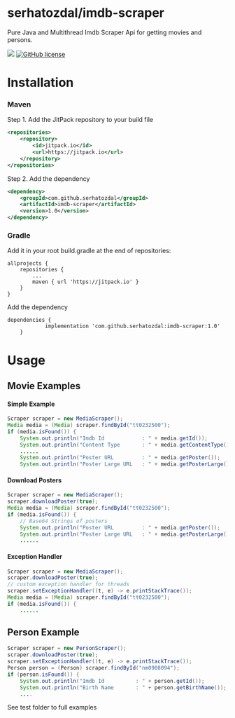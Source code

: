 # serhatozdal/imdb-scraper

Pure Java and Multithread Imdb Scraper Api for getting movies and persons.

[![](https://jitpack.io/v/serhatozdal/imdb-scraper.svg)](https://jitpack.io/#serhatozdal/imdb-scraper)
[![GitHub license](https://img.shields.io/github/license/serhatozdal/imdb-scraper.svg)](https://github.com/serhatozdal/imdb-scraper/blob/master/LICENSE)

Installation
=======

### Maven
Step 1. Add the JitPack repository to your build file
```xml
<repositories>
    <repository>
        <id>jitpack.io</id>
        <url>https://jitpack.io</url>
    </repository>
</repositories>
```

Step 2. Add the dependency
```xml
<dependency>
    <groupId>com.github.serhatozdal</groupId>
    <artifactId>imdb-scraper</artifactId>
    <version>1.0</version>
</dependency>
```

### Gradle
Add it in your root build.gradle at the end of repositories:
```
allprojects {
    repositories {
        ...
        maven { url 'https://jitpack.io' }
    }
}
```

Add the dependency
```
dependencies {
	        implementation 'com.github.serhatozdal:imdb-scraper:1.0'
	}
```

Usage
=======

## Movie Examples
#### Simple Example
```java
Scraper scraper = new MediaScraper();
Media media = (Media) scraper.findById("tt0232500");
if (media.isFound()) {
    System.out.println("Imdb Id            : " + media.getId());
    System.out.println("Content Type       : " + media.getContentType());
    ......
    System.out.println("Poster URL         : " + media.getPoster());
    System.out.println("Poster Large URL   : " + media.getPosterLarge());
```

#### Download Posters
```java
Scraper scraper = new MediaScraper();
scraper.downloadPoster(true);
Media media = (Media) scraper.findById("tt0232500");
if (media.isFound()) {
    // Base64 Strings of posters
    System.out.println("Poster URL         : " + media.getPoster());
    System.out.println("Poster Large URL   : " + media.getPosterLarge());
    ......
```

#### Exception Handler
```java
Scraper scraper = new MediaScraper();
scraper.downloadPoster(true);
// custom exception handler for threads
scraper.setExceptionHandler((t, e) -> e.printStackTrace());
Media media = (Media) scraper.findById("tt0232500");
if (media.isFound()) {
    ......
```

## Person Example
```java
Scraper scraper = new PersonScraper();
scraper.downloadPoster(true);
scraper.setExceptionHandler((t, e) -> e.printStackTrace());
Person person = (Person) scraper.findById("nm0908094");
if (person.isFound()) {
    System.out.println("Imdb Id          : " + person.getId());
    System.out.println("Birth Name       : " + person.getBirthName());
    ....
```

See test folder to full examples
